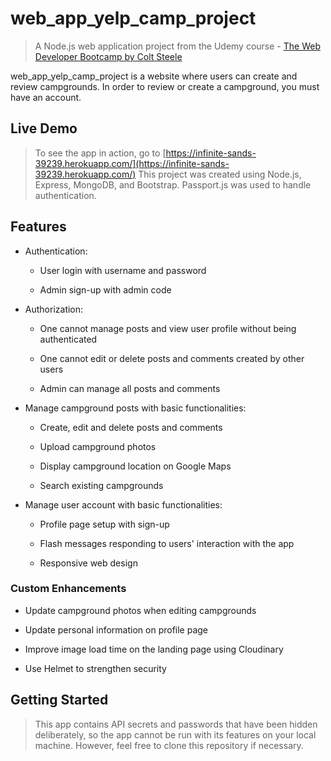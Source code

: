 # web_app_yelp_camp_project

> A Node.js web application project from the Udemy course - [The Web Developer Bootcamp by Colt Steele](https://www.udemy.com/the-web-developer-bootcamp/)

web_app_yelp_camp_project is a website where users can create and review campgrounds. In order to review or create a campground, you must have an account.

## Live Demo
>To see the app in action, go to [https://infinite-sands-39239.herokuapp.com/](https://infinite-sands-39239.herokuapp.com/)
>This project was created using Node.js, Express, MongoDB, and Bootstrap. Passport.js was used to handle authentication.

## Features

* Authentication:
  
  * User login with username and password

  * Admin sign-up with admin code

* Authorization:

  * One cannot manage posts and view user profile without being authenticated

  * One cannot edit or delete posts and comments created by other users

  * Admin can manage all posts and comments

* Manage campground posts with basic functionalities:

  * Create, edit and delete posts and comments

  * Upload campground photos

  * Display campground location on Google Maps
  
  * Search existing campgrounds

* Manage user account with basic functionalities:
  * Profile page setup with sign-up

  * Flash messages responding to users' interaction with the app

  * Responsive web design

### Custom Enhancements

* Update campground photos when editing campgrounds

* Update personal information on profile page

* Improve image load time on the landing page using Cloudinary

* Use Helmet to strengthen security
 
## Getting Started

> This app contains API secrets and passwords that have been hidden deliberately, so the app cannot be run with its features on your local machine. However, feel free to clone this repository if necessary.
